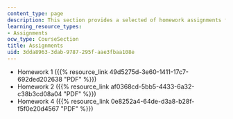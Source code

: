 ```yaml
---
content_type: page
description: This section provides a selected of homework assignments for the course.
learning_resource_types:
- Assignments
ocw_type: CourseSection
title: Assignments
uid: 3dda8963-3dab-9787-295f-aae3fbaa108e
---
```


*   Homework 1 ({{% resource_link 49d5275d-3e60-1411-17c7-692ded202638 "PDF" %}})
*   Homework 2 ({{% resource_link af0368cd-5bb5-4433-6a32-c38b3cd08a04 "PDF" %}})
*   Homework 4 ({{% resource_link 0e8252a4-64de-d3a8-b28f-f5f0e20d4567 "PDF" %}})